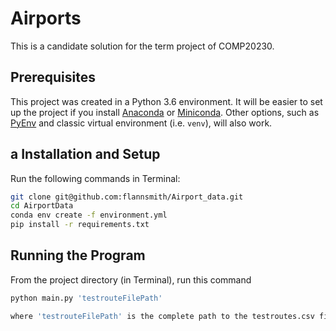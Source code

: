 Airports
========

This is a candidate solution for the term project of COMP20230.


Prerequisites
----------------------

This project was created in a Python 3.6 environment. It will be easier to set up the project if you install [Anaconda](https://conda.io/docs/user-guide/install/download.html) or [Miniconda](https://conda.io/miniconda.html). Other options, such as [PyEnv](https://github.com/pyenv/pyenv) and classic virtual environment (i.e. `venv`), will also work.

a
Installation and Setup
----------------------

Run the following commands in Terminal:

```sh
git clone git@github.com:flannsmith/Airport_data.git
cd AirportData
conda env create -f environment.yml
pip install -r requirements.txt
```

Running the Program
-------------------

From the project directory (in Terminal), run this command

```sh
python main.py 'testrouteFilePath'

where 'testrouteFilePath' is the complete path to the testroutes.csv file
```
